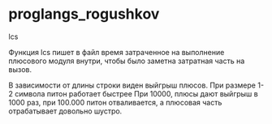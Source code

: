 # proglangs_rogushkov
lcs


Функция lcs пишет в файл время затраченное на выполнение плюсового модуля внутри, чтобы было заметна затратная часть на вызов.

В зависимости от длины строки виден выйгрыш плюсов. 
При размере 1-2 символа питон работает быстрее
При 10000, плюсы дают выйгрыш в 1000 раз,  при 100.000 питон отваливается, а плюсовая часть отрабатывает довольно шустро.